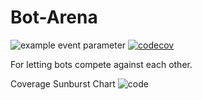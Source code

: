 # Bot-Arena
![example event parameter](https://github.com/mmmtastymmm/Bot-Arena/actions/workflows/unit-test.yml/badge.svg?event=push)
[![codecov](https://codecov.io/gh/mmmtastymmm/Bot-Arena/branch/main/graph/badge.svg?token=R057I3M5PS)](https://codecov.io/gh/mmmtastymmm/Bot-Arena)

For letting bots compete against each other.

Coverage Sunburst Chart
![code](https://codecov.io/gh/mmmtastymmm/Bot-Arena/branch/main/graphs/sunburst.svg?token=R057I3M5PS)